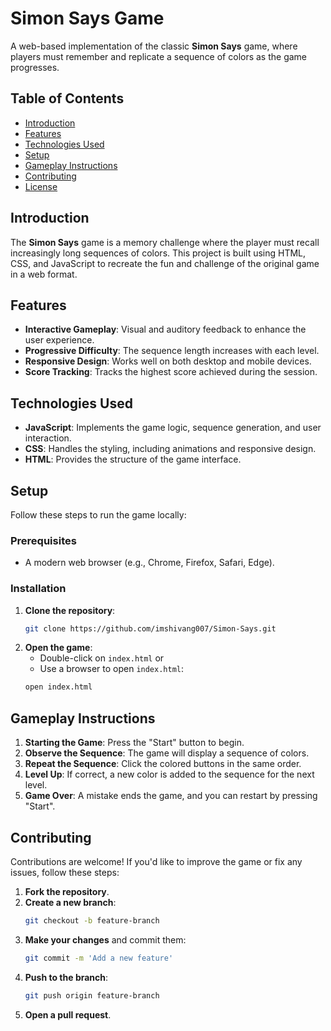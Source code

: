 # Simon Says Game

A web-based implementation of the classic **Simon Says** game, where players must remember and replicate a sequence of colors as the game progresses.

## Table of Contents
- [Introduction](#introduction)
- [Features](#features)
- [Technologies Used](#technologies-used)
- [Setup](#setup)
- [Gameplay Instructions](#gameplay-instructions)
- [Contributing](#contributing)
- [License](#license)

## Introduction

The **Simon Says** game is a memory challenge where the player must recall increasingly long sequences of colors. This project is built using HTML, CSS, and JavaScript to recreate the fun and challenge of the original game in a web format.

## Features

- **Interactive Gameplay**: Visual and auditory feedback to enhance the user experience.
- **Progressive Difficulty**: The sequence length increases with each level.
- **Responsive Design**: Works well on both desktop and mobile devices.
- **Score Tracking**: Tracks the highest score achieved during the session.

## Technologies Used

- **JavaScript**: Implements the game logic, sequence generation, and user interaction.
- **CSS**: Handles the styling, including animations and responsive design.
- **HTML**: Provides the structure of the game interface.

## Setup

Follow these steps to run the game locally:

### Prerequisites

- A modern web browser (e.g., Chrome, Firefox, Safari, Edge).

### Installation

1. **Clone the repository**:
    ```bash
    git clone https://github.com/imshivang007/Simon-Says.git
    ```
3. **Open the game**:
    - Double-click on `index.html` or
    - Use a browser to open `index.html`:
    ```bash
    open index.html
    ```

## Gameplay Instructions

1. **Starting the Game**: Press the "Start" button to begin.
2. **Observe the Sequence**: The game will display a sequence of colors.
3. **Repeat the Sequence**: Click the colored buttons in the same order.
4. **Level Up**: If correct, a new color is added to the sequence for the next level.
5. **Game Over**: A mistake ends the game, and you can restart by pressing "Start".

## Contributing

Contributions are welcome! If you'd like to improve the game or fix any issues, follow these steps:

1. **Fork the repository**.
2. **Create a new branch**:
    ```bash
    git checkout -b feature-branch
    ```
3. **Make your changes** and commit them:
    ```bash
    git commit -m 'Add a new feature'
    ```
4. **Push to the branch**:
    ```bash
    git push origin feature-branch
    ```
5. **Open a pull request**.

